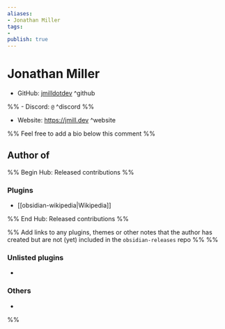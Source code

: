 ```yaml
---
aliases:
- Jonathan Miller
tags: 
- 
publish: true
---
```


# Jonathan Miller

- GitHub: [jmilldotdev](https://github.com/jmilldotdev/) ^github

%% - Discord: `@` ^discord %%

- Website: <https://jmill.dev> ^website

<!-- - [[Publish sites|Publish site]]: ^publish -->

%% Feel free to add a bio below this comment %%


## Author of

%% Begin Hub: Released contributions %%
### Plugins
- [[obsidian-wikipedia|Wikipedia]]

%% End Hub: Released contributions %%

%% Add links to any plugins, themes or other notes that the author has created but are not (yet) included in the `obsidian-releases` repo %%
%%
### Unlisted plugins

- 

### Others

- 
%%

<!--
## Sponsor this author

- [[GitHub sponsors]]: [Sponsor @jmilldotdev on GitHub Sponsors](https://github.com/sponsors/jmilldotdev) ^github-sponsor
- [[Buy me a coffee]]: ^buy-me-a-coffee
- [[PayPal]]: ^paypal
- [[Patreon]]: ^patreon

-->

<!--
## Follow this author

- [[YouTube Channels|On YouTube]]: ^youtube
- Twitter: ^twitter
- ...
-->